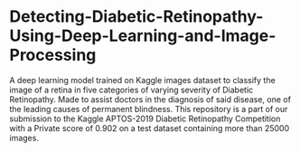 # Detecting-Diabetic-Retinopathy-Using-Deep-Learning-and-Image-Processing
A deep learning model trained on Kaggle images dataset to classify the image of a retina in five categories of varying severity of Diabetic Retinopathy. Made to assist doctors in the diagnosis of said disease, one of the leading causes of permanent blindness. This repository is a part of our submission to the Kaggle APTOS-2019 Diabetic Retinopathy Competition with a Private score of 0.902 on a test dataset containing more than 25000 images.

